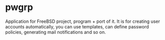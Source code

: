 pwgrp
=====

Application for FreeBSD project, program + port of it. It is for creating user accounts automatically, you can use templates, can define password policies, generating mail notifications and so on.
